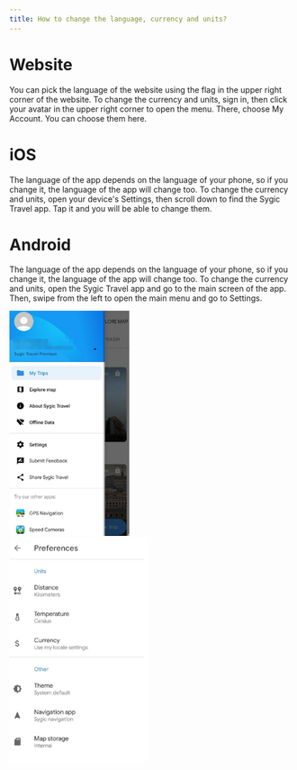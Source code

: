 ```yaml
---
title: How to change the language, currency and units?
---
```


# **Website**
You can pick the language of the website using the flag in the upper right corner of the website.
To change the currency and units, sign in, then click your avatar in the upper right corner to open the menu. There, choose My Account. You can choose them here.
# **iOS**
The language of the app depends on the language of your phone, so if you change it, the language of the app will change too.
To change the currency and units, open your device's Settings, then scroll down to find the Sygic Travel app. Tap it and you will be able to change them.
# **Android**
The language of the app depends on the language of your phone, so if you change it, the language of the app will change too.
To change the currency and units, open the Sygic Travel app and go to the main screen of the app. Then, swipe from the left to open the main menu and go to Settings.
<div><img src="/assets/3-sygic-travel/8-general-questions/2-how-to-change-the-language-currency-and-units-in-the-app/amainmenu.png" alt="" title="null" height=400 /></div>
<div><img src="/assets/3-sygic-travel/8-general-questions/2-how-to-change-the-language-currency-and-units-in-the-app/adefaultapp.png" alt="" title="null" height=400 /></div>




